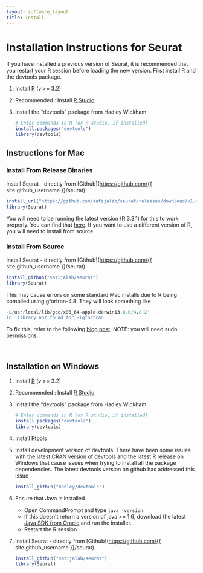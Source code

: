 ```yaml
---
layout: software_layout
title: Install
---
```


# Installation Instructions for Seurat
If you have installed a previous version of Seurat, it is recommended that you restart your R session before loading the new version. First install R and the devtools package.

1. Install [R](https://www.r-project.org/) (v >= 3.2)
2. Recommended : Install [R Studio](https://www.rstudio.com/)
3. Install the “devtools” package from Hadley Wickham

   ```r
   # Enter commands in R (or R studio, if installed)
   install.packages("devtools")
   library(devtools)
   ```


## Instructions for Mac

### Install From Release Binaries


Install Seurat - directly from [Github](https://github.com/{{ site.github_username }}/seurat).

```r
install_url("https://github.com/satijalab/seurat/releases/download/v1.4.0/Seurat_1.4.0.2.tgz", binary = TRUE)
library(Seurat)
```

You will need to be running the latest version (R 3.3.1) for this to work properly. You can find that [here](https://cloud.r-project.org/bin/macosx). If you want to use a different version of R, you will need to install from source.


### Install From Source

Install Seurat - directly from [Github](https://github.com/{{ site.github_username }}/seurat).

```r
install_github("satijalab/seurat")
library(Seurat)
```

This may cause errors on some standard Mac installs due to R being compiled using gfortran-4.8. They will look something like

```r
-L/usr/local/lib/gcc/x86_64-apple-darwin13.0.0/4.8.2'
ld: library not found for -lgfortran
```

To fix this, refer to the following [blog post](http://thecoatlessprofessor.com/programming/rcpp-rcpparmadillo-and-os-x-mavericks-lgfortran-and-lquadmath-error/). NOTE: you will need sudo permissions.

<br>

## Installation on Windows
1. Install [R](https://www.r-project.org/) (v >= 3.2)
2. Recommended : Install [R Studio](https://www.rstudio.com/)
3. Install the “devtools” package from Hadley Wickham

   ```r
   # Enter commands in R (or R studio, if installed)
   install.packages("devtools")
   library(devtools)
   ```
4. Install [Rtools](http://cran.r-project.org/bin/windows/Rtools/)
5. Install development version of devtools.  There have been some issues with the latest CRAN version of devtools and the latest R release on Windows that cause issues when trying to install all the package dependencies. The latest devtools version on github has addressed this issue


   ```R
   install_github("hadley/devtools")
   ```

6. Ensure that Java is installed.
	* Open CommandPrompt and type ```java -version```
	* If this doesn't return a version of java >= 1.6, download the latest [Java SDK from Oracle](http://www.oracle.com/technetwork/java/javase/downloads/jdk8-downloads-2133151.html) and run the installer.
	* Restart the R session

7. Install Seurat - directly from [Github](https://github.com/{{ site.github_username }}/seurat).

   ```r
   install_github("satijalab/seurat")
   library(Seurat)
   ```
